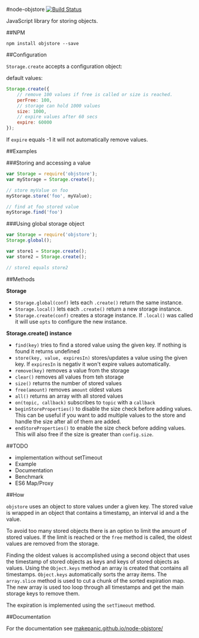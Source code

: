 #node-objstore [![Build Status](https://travis-ci.org/makepanic/node-objstore.png?branch=develop)](https://travis-ci.org/makepanic/node-objstore)

JavaScript library for storing objects.

##NPM

`npm install objstore --save`

##Configuration

`Storage.create` accepts a configuration object:

default values:

```js
Storage.create({
    // remove 100 values if free is called or size is reached.
    perFree: 100,
    // storage can hold 1000 values
    size: 1000,
    // expire values after 60 secs
    expire: 60000
});
```

If `expire` equals -1 it will not automatically remove values.

##Examples

###Storing and accessing a value

```js
var Storage = require('objstore');
var myStorage = Storage.create();

// store myValue on foo
myStorage.store('foo', myValue);

// find at foo stored value
myStorage.find('foo')
```

###Using global storage object
```js
var Storage = require('objstore');
Storage.global();

var store1 = Storage.create();
var store2 = Storage.create();

// store1 equals store2

```

##Methods

__Storage__

- `Storage.global(conf)` lets each `.create()` return the same instance.
- `Storage.local()` lets each `.create()` return a new storage instance.
- `Storage.create(conf)` creates a storage instance.
    If `.local()` was called it will use `opts` to configure the new instance.

__Storage.create() instance__

- `find(key)` tries to find a stored value using the given key. If nothing is found it returns undefined
- `store(key, value, expiresIn)` stores/updates a value using the given key. If `expiresIn` is negativ it won't expire values automatically.
- `remove(key)` removes a value from the storage
- `clear()` removes all values from teh storage
- `size()` returns the number of stored values
- `free(amount)` removes `amount` oldest values
- `all()` returns an array with all stored values
- `on(topic, callback)` subscribes to `topic` with a `callback`
- `beginStoreProperties()` to disable the size check before adding values.
    This can be useful if you want to add multiple values to the store and handle the size after all of them are added.
- `endStoreProperties()` to enable the size check before adding values.
    This will also free if the size is greater than `config.size`.

##TODO

- implementation without setTimeout
- Example
- Documentation
- Benchmark
- ES6 Map/Proxy

##How

`objstore` uses an object to store values under a given key. The stored value is wrapped in an object that contains a timestamp, an interval id and a the value.

To avoid too many stored objects there is an option to limit the amount of stored values.
If the limit is reached or the `free` method is called, the oldest values are removed from the storage.

Finding the oldest values is accomplished using a second object that uses the timestamp of stored objects as keys and keys of stored objects as values.
Using the `Object.keys` method an array is created that contains all timestamps. `Object.keys` automatically sorts the array items. The `array.slice` method is used to cut a chunk of the sorted expiration map.
The new array is used too loop through all timestamps and get the main storage keys to remove them.

The expiration is implemented using the `setTimeout` method.

##Documentation

For the documentation see [makepanic.github.io/node-objstore/](http://makepanic.github.io/node-objstore/global.html)
